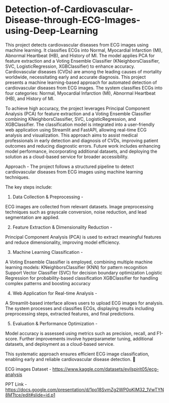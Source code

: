 # Detection-of-Cardiovascular-Disease-through-ECG-Images-using-Deep-Learning
This project detects cardiovascular diseases from ECG images using machine learning. It classifies ECGs into Normal, Myocardial Infarction (MI), Abnormal Heartbeat (HB), and History of MI. The model applies PCA for feature extraction and a Voting Ensemble Classifier (KNeighborsClassifier, SVC, LogisticRegression, XGBClassifier) to enhance accuracy.
Cardiovascular diseases (CVDs) are among the leading causes of mortality worldwide, necessitating early and accurate diagnosis. This project presents a machine learning-based approach for automated detection of cardiovascular diseases from ECG images. The system classifies ECGs into four categories: Normal, Myocardial Infarction (MI), Abnormal Heartbeat (HB), and History of MI.

To achieve high accuracy, the project leverages Principal Component Analysis (PCA) for feature extraction and a Voting Ensemble Classifier combining KNeighborsClassifier, SVC, LogisticRegression, and XGBClassifier. The classification model is integrated into a user-friendly web application using Streamlit and FastAPI, allowing real-time ECG analysis and visualization.
This approach aims to assist medical professionals in early detection and diagnosis of CVDs, improving patient outcomes and reducing diagnostic errors. Future work includes enhancing model performance, incorporating additional datasets, and deploying the solution as a cloud-based service for broader accessibility.

Approach -  The project follows a structured pipeline to detect cardiovascular diseases from ECG images using machine learning techniques. 

The key steps include:
1. Data Collection & Preprocessing -

ECG images are collected from relevant datasets.
Image preprocessing techniques such as grayscale conversion, noise reduction, and lead segmentation are applied.

2. Feature Extraction & Dimensionality Reduction -

Principal Component Analysis (PCA) is used to extract meaningful features and reduce dimensionality, improving model efficiency.

3. Machine Learning Classification -

A Voting Ensemble Classifier is employed, combining multiple machine learning models:
KNeighborsClassifier (KNN) for pattern recognition
Support Vector Classifier (SVC) for decision boundary optimization
Logistic Regression for probability-based classification
XGBClassifier for handling complex patterns and boosting accuracy

4. Web Application for Real-time Analysis -

A Streamlit-based interface allows users to upload ECG images for analysis.
The system processes and classifies ECGs, displaying results including preprocessing steps, extracted features, and final predictions.

5. Evaluation & Performance Optimization -

Model accuracy is assessed using metrics such as precision, recall, and F1-score.
Further improvements involve hyperparameter tuning, additional datasets, and deployment as a cloud-based service.

This systematic approach ensures efficient ECG image classification, enabling early and reliable cardiovascular disease detection. 🚀

ECG images Dataset - https://www.kaggle.com/datasets/evilspirit05/ecg-analysis

PPT Link - https://docs.google.com/presentation/d/1po18SvmZg2WP0oKlM32_1VwTYN8MTtce/edit#slide=id.p1


